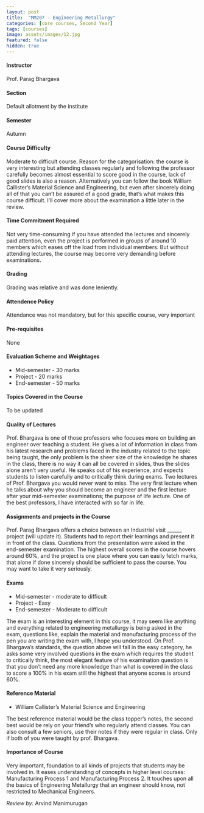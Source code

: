 ```yaml
---
layout: post
title:  "MM207 - Engineering Metallurgy"
categories: [core courses, Second Year]
tags: [courses]
image: assets/images/12.jpg
featured: false
hidden: true
---
```


#### Instructor
Prof. Parag Bhargava 

#### Section
Default allotment by the institute

#### Semester
Autumn

#### Course Difficulty
Moderate to difficult course. 
Reason for the categorisation: the course is very interesting but attending classes regularly and following the professor carefully becomes almost essential to score good in the course, lack of good slides is also a reason. Alternatively you can follow the book William Callister’s Material Science and Engineering, but even after sincerely doing all of that you can’t be assured of a good grade, that’s what makes this course difficult. I’ll cover more about the examination a little later in the review. 

#### Time Commitment Required
Not very time-consuming if you have attended the lectures and sincerely paid attention, even the project is performed in groups of around 10 members which eases off the load from individual members. But without attending lectures, the course may become very demanding before examinations.  

#### Grading
Grading was relative and was done leniently. 

#### Attendence Policy
Attendance was not mandatory, but for this specific course, very important

#### Pre-requisites
None

#### Evaluation Scheme and Weightages
* Mid-semester - 30 marks
* Project - 20 marks
* End-semester - 50 marks

#### Topics Covered in the Course
To be updated

#### Quality of Lectures
Prof. Bhargava is one of those professors who focuses more on building an engineer over teaching a student. He gives a lot of information in class from his latest research and problems faced in the industry related to the topic being taught, the only problem is the sheer size of the knowledge he shares in the class,  there is no way it can all be covered in slides, thus the slides alone aren’t very useful. He speaks out of his experience, and expects students to listen carefully and to critically think during exams. 
Two lectures of Prof. Bhargava you would never want to miss. The very first lecture when he talks about why you should become an engineer and the first lecture after your mid-semester examinations; the purpose of life lecture. 
One of the best professors, I have interacted with so far in life. 

#### Assignments and projects in the Course
Prof. Parag Bhargava offers a choice between an Industrial visit ______ project (will update it). 
Students had to report their learnings and present it in front of the class. Questions from the presentation were asked in the end-semester examination. 
The highest overall scores in the course hovers around 60%, and the project is one place where you can easily fetch marks, that alone if done sincerely should be sufficient to pass the course. You may want to take it very seriously. 

#### Exams
* Mid-semester - moderate to difficult
* Project - Easy
* End-semester - Moderate to difficult

The exam is an interesting element in this course, it may seem like anything and everything related to engineering metallurgy is being asked in the exam, questions like, explain the material and manufacturing process of the pen you are writing the exam with, I hope you understood. On Prof. Bhargava’s standards, the question above will fall in the easy category, he asks some very involved questions in the exam which requires the student to critically think, the most elegant feature of his examination question is that you don’t need any more knowledge than what is covered in the class to score a 100% in his exam still the highest that anyone scores is around 60%. 

#### Reference Material
* William Callister’s Material Science and Engineering

The best reference material would be the class topper’s notes, the second best would be rely on your friend’s who regularly attend classes. You can also consult a few seniors, use their notes if they were regular in class. Only if both of you were taught by prof. Bhargava. 

#### Importance of Course
Very important, foundation to all kinds of projects that students may be involved in. It eases understanding of concepts in higher level courses: Manufacturing Process 1 and Manufacturing Process 2. It touches upon all the basics of Engineering Metallurgy that an engineer should know, not restricted to Mechanical Engineers. 

*Review by:* Arvind Manimurugan



